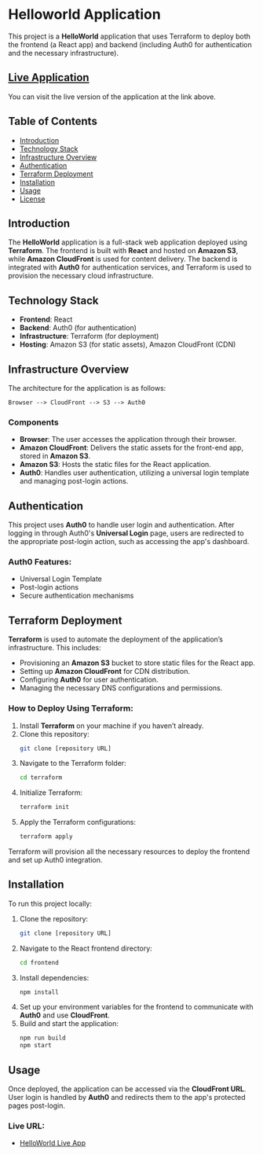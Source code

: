 # Helloworld Application

This project is a **HelloWorld** application that uses Terraform to deploy both the frontend (a React app) and backend (including Auth0 for authentication and the necessary infrastructure).

## [Live Application](https://d1992ly3dsmie5.cloudfront.net/)

You can visit the live version of the application at the link above.

## Table of Contents

- [Introduction](#introduction)
- [Technology Stack](#technology-stack)
- [Infrastructure Overview](#infrastructure-overview)
- [Authentication](#authentication)
- [Terraform Deployment](#terraform-deployment)
- [Installation](#installation)
- [Usage](#usage)
- [License](#license)

## Introduction

The **HelloWorld** application is a full-stack web application deployed using **Terraform**. The frontend is built with **React** and hosted on **Amazon S3**, while **Amazon CloudFront** is used for content delivery. The backend is integrated with **Auth0** for authentication services, and Terraform is used to provision the necessary cloud infrastructure.

## Technology Stack

- **Frontend**: React
- **Backend**: Auth0 (for authentication)
- **Infrastructure**: Terraform (for deployment)
- **Hosting**: Amazon S3 (for static assets), Amazon CloudFront (CDN)

## Infrastructure Overview

The architecture for the application is as follows:

```
Browser --> CloudFront --> S3 --> Auth0
```

### Components

- **Browser**: The user accesses the application through their browser.
- **Amazon CloudFront**: Delivers the static assets for the front-end app, stored in **Amazon S3**.
- **Amazon S3**: Hosts the static files for the React application.
- **Auth0**: Handles user authentication, utilizing a universal login template and managing post-login actions.

## Authentication

This project uses **Auth0** to handle user login and authentication. After logging in through Auth0's **Universal Login** page, users are redirected to the appropriate post-login action, such as accessing the app's dashboard.

### Auth0 Features:

- Universal Login Template
- Post-login actions
- Secure authentication mechanisms

## Terraform Deployment

**Terraform** is used to automate the deployment of the application’s infrastructure. This includes:

- Provisioning an **Amazon S3** bucket to store static files for the React app.
- Setting up **Amazon CloudFront** for CDN distribution.
- Configuring **Auth0** for user authentication.
- Managing the necessary DNS configurations and permissions.

### How to Deploy Using Terraform:

1. Install **Terraform** on your machine if you haven’t already.
2. Clone this repository:
   ```bash
   git clone [repository URL]
   ```
3. Navigate to the Terraform folder:
   ```bash
   cd terraform
   ```
4. Initialize Terraform:
   ```bash
   terraform init
   ```
5. Apply the Terraform configurations:
   ```bash
   terraform apply
   ```

Terraform will provision all the necessary resources to deploy the frontend and set up Auth0 integration.

## Installation

To run this project locally:

1. Clone the repository:
   ```bash
   git clone [repository URL]
   ```
2. Navigate to the React frontend directory:
   ```bash
   cd frontend
   ```
3. Install dependencies:
   ```bash
   npm install
   ```
4. Set up your environment variables for the frontend to communicate with **Auth0** and use **CloudFront**.
5. Build and start the application:
   ```bash
   npm run build
   npm start
   ```

## Usage

Once deployed, the application can be accessed via the **CloudFront URL**. User login is handled by **Auth0** and redirects them to the app's protected pages post-login.

### Live URL:

- [HelloWorld Live App](https://d1992ly3dsmie5.cloudfront.net/)
